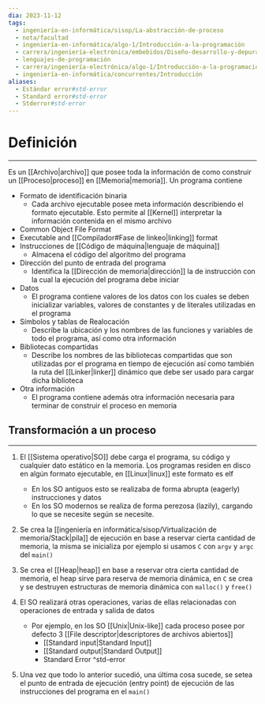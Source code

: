 ```yaml
---
dia: 2023-11-12
tags:
  - ingeniería-en-informática/sisop/La-abstracción-de-proceso
  - nota/facultad
  - ingeniería-en-informática/algo-1/Introducción-a-la-programación
  - carrera/ingeniería-electrónica/embebidos/Diseño-desarrollo-y-depuración
  - lenguajes-de-programación
  - carrera/ingeniería-electrónica/algo-1/Introducción-a-la-programación
  - ingeniería-en-informática/concurrentes/Introducción
aliases:
  - Estándar error#std-error
  - Standard error#std-error
  - Stderror#std-error
---
```

# Definición
---
Es un [[Archivo|archivo]] que posee toda la información de como construir un [[Proceso|proceso]] en [[Memoria|memoria]]. Un programa contiene
* Formato de identificación binaria 
	* Cada archivo ejecutable posee meta información describiendo el formato ejecutable. Esto permite al [[Kernel]] interpretar la información contenida en el mismo archivo
* Common Object File Format
* Executable and [[Compilador#Fase de linkeo|linking]] format
* Instrucciones de [[Código de máquina|lenguaje de máquina]]
	* Almacena el código del algoritmo del programa
* Dirección del punto de entrada del programa
	* Identifica la [[Dirección de memoria|dirección]] la de instrucción con la cual la ejecución del programa debe iniciar
* Datos
	* El programa contiene valores de los datos con los cuales se deben inicializar variables, valores de constantes y de literales utilizadas en el programa
* Símbolos y tablas de Realocación
	* Describe la ubicación y los nombres de las funciones y variables de todo el programa, así como otra información
* Bibliotecas compartidas
	* Describe los nombres de las bibliotecas compartidas que son utilizadas por el programa en tiempo de ejecución  así como también la ruta del [[Linker|linker]] dinámico que debe ser usado para cargar dicha biblioteca
* Otra información
	* El programa contiene además otra información necesaria para terminar de construir el proceso en memoria

## Transformación a un proceso
---
1. El [[Sistema operativo|SO]] debe carga el programa, su código y cualquier dato estático en la memoria. Los programas residen en disco en algún formato ejecutable, en [[Linux|linux]] este formato es elf
	* En los SO antiguos esto se realizaba de forma abrupta (eagerly) instrucciones y datos
	* En los SO modernos se realiza de forma perezosa (lazily), cargando lo que se necesite según se necesite.

2. Se crea la [[ingeniería en informática/sisop/Virtualización de memoria/Stack|pila]] de ejecución en base a reservar cierta cantidad de memoria, la misma se inicializa por ejemplo si usamos `C` con `argv` y `argc` del `main()`

3. Se crea el [[Heap|heap]] en base a reservar otra cierta cantidad de memoria, el heap sirve para reserva de memoria dinámica, en `C` se crea y se destruyen estructuras de memoria dinámica con `malloc()` y `free()`

4. El SO realizará otras operaciones, varias de ellas relacionadas con operaciones de entrada y salida de datos
	* Por ejemplo, en los SO [[Unix|Unix-like]] cada proceso posee por defecto 3 [[File descriptor|descriptores de archivos abiertos]]
		* [[Standard input|Standard Input]] 
		* [[Standard output|Standard Output]]
		* Standard Error ^std-error

5. Una vez que todo lo anterior sucedió, una última cosa sucede, se setea el punto de entrada de ejecución (entry point) de ejecución de las instrucciones del programa en el `main()`

